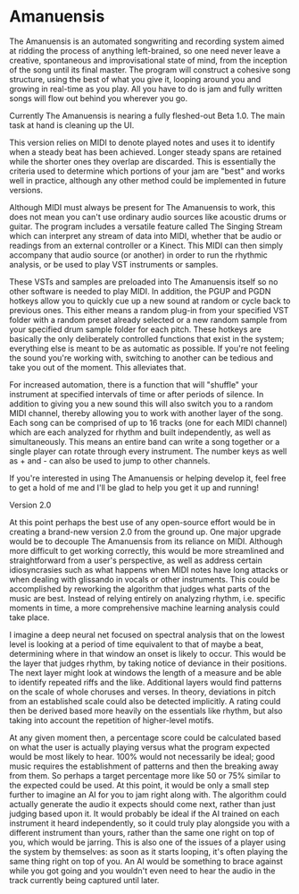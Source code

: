 # Amanuensis
The Amanuensis is an automated songwriting and recording system aimed at ridding the process of anything left-brained, so one need never leave a creative, spontaneous and improvisational state of mind, from the inception of the song until its final master. The program will construct a cohesive song structure, using the best of what you give it, looping around you and growing in real-time as you play. All you have to do is jam and fully written songs will flow out behind you wherever you go.

Currently The Amanuensis is nearing a fully fleshed-out Beta 1.0. The main task at hand is cleaning up the UI.

This version relies on MIDI to denote played notes and uses it to identify when a steady beat has been achieved. Longer steady spans are retained while the shorter ones they overlap are discarded. This is essentially the criteria used to determine which portions of your jam are "best" and works well in practice, although any other method could be implemented in future versions.

Although MIDI must always be present for The Amanuensis to work, this does not mean you can't use ordinary audio sources like acoustic drums or guitar. The program includes a versatile feature called The Singing Stream which can interpret any stream of data into MIDI, whether that be audio or readings from an external controller or a Kinect. This MIDI can then simply accompany that audio source (or another) in order to run the rhythmic analysis, or be used to play VST instruments or samples.

These VSTs and samples are preloaded into The Amanuensis itself so no other software is needed to play MIDI. In addition, the PGUP and PGDN hotkeys allow you to quickly cue up a new sound at random or cycle back to previous ones. This either means a random plug-in from your specified VST folder with a random preset already selected or a new random sample from your specified drum sample folder for each pitch. These hotkeys are basically the only deliberately controlled functions that exist in the system; everything else is meant to be as automatic as possible. If you're not feeling the sound you're working with, switching to another can be tedious and take you out of the moment. This alleviates that.

For increased automation, there is a function that will "shuffle" your instrument at specified intervals of time or after periods of silence. In addition to giving you a new sound this will also switch you to a random MIDI channel, thereby allowing you to work with another layer of the song. Each song can be comprised of up to 16 tracks (one for each MIDI channel) which are each analyzed for rhythm and built independently, as well as simultaneously. This means an entire band can write a song together or a single player can rotate through every instrument. The number keys as well as + and - can also be used to jump to other channels.

If you're interested in using The Amanuensis or helping develop it, feel free to get a hold of me and I'll be glad to help you get it up and running!

Version 2.0

At this point perhaps the best use of any open-source effort would be in creating a brand-new version 2.0 from the ground up. One major upgrade would be to decouple The Amanuensis from its reliance on MIDI. Although more difficult to get working correctly, this would be more streamlined and straightforward from a user's perspective, as well as address certain idiosyncrasies such as what happens when MIDI notes have long attacks or when dealing with glissando in vocals or other instruments. This could be accomplished by reworking the algorithm that judges what parts of the music are best. Instead of relying entirely on analyzing rhythm, i.e. specific moments in time, a more comprehensive machine learning analysis could take place.

I imagine a deep neural net focused on spectral analysis that on the lowest level is looking at a period of time equivalent to that of maybe a beat, determining where in that window an onset is likely to occur. This would be the layer that judges rhythm, by taking notice of deviance in their positions. The next layer might look at windows the length of a measure and be able to identify repeated riffs and the like. Additional layers would find patterns on the scale of whole choruses and verses. In theory, deviations in pitch from an established scale could also be detected implicitly. A rating could then be derived based more heavily on the essentials like rhythm, but also taking into account the repetition of higher-level motifs.

At any given moment then, a percentage score could be calculated based on what the user is actually playing versus what the program expected would be most likely to hear. 100% would not necessarily be ideal; good music requires the establishment of patterns and then the breaking away from them. So perhaps a target percentage more like 50 or 75% similar to the expected could be used. At this point, it would be only a small step further to imagine an AI for you to jam right along with. The algorithm could actually generate the audio it expects should come next, rather than just judging based upon it. It would probably be ideal if the AI trained on each instrument it heard independently, so it could truly play alongside you with a different instrument than yours, rather than the same one right on top of you, which would be jarring. This is also one of the issues of a player using the system by themselves: as soon as it starts looping, it's often playing the same thing right on top of you. An AI would be something to brace against while you got going and you wouldn't even need to hear the audio in the track currently being captured until later.